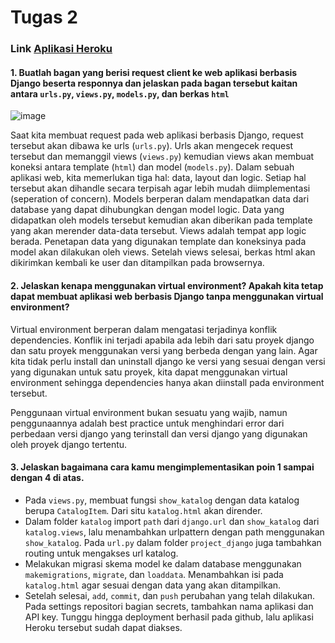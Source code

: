 # Tugas 2
### Link [Aplikasi Heroku](https://katalogluluorv.herokuapp.com/)

#### 1. Buatlah bagan yang berisi request client ke web aplikasi berbasis Django beserta responnya dan jelaskan pada bagan tersebut kaitan antara `urls.py`, `views.py`, `models.py`, dan berkas `html`
![image](https://user-images.githubusercontent.com/103396686/190281876-384a3b10-61e6-46e6-9c27-4f0e5fa7945e.png)

Saat kita membuat request pada web aplikasi berbasis Django, request tersebut akan dibawa ke urls (`urls.py`). Urls akan mengecek request tersebut dan memanggil views (`views.py`) kemudian views akan membuat koneksi antara template (`html`) dan model (`models.py`). Dalam sebuah aplikasi web, kita memerlukan tiga hal: data, layout dan logic. Setiap hal tersebut akan dihandle secara terpisah agar lebih mudah diimplementasi (seperation of concern). Models berperan dalam mendapatkan data dari database yang dapat dihubungkan dengan model logic. Data yang didapatkan oleh models tersebut kemudian akan diberikan pada template yang akan merender data-data tersebut. Views adalah tempat app logic berada. Penetapan data yang digunakan template dan koneksinya pada model akan dilakukan oleh views. Setelah views selesai, berkas html akan dikirimkan kembali ke user dan ditampilkan pada browsernya.


#### 2. Jelaskan kenapa menggunakan virtual environment? Apakah kita tetap dapat membuat aplikasi web berbasis Django tanpa menggunakan virtual environment?
Virtual environment berperan dalam mengatasi terjadinya konflik dependencies. Konflik ini terjadi apabila ada lebih dari satu proyek django dan satu proyek menggunakan versi yang berbeda dengan yang lain. Agar kita tidak perlu install dan uninstall django ke versi yang sesuai dengan versi yang digunakan untuk satu proyek, kita dapat menggunakan virtual environment sehingga dependencies hanya akan diinstall pada environment tersebut.

Penggunaan virtual environment bukan sesuatu yang wajib, namun penggunaannya adalah best practice untuk menghindari error dari perbedaan versi django yang terinstall dan versi django yang digunakan oleh proyek django tertentu.


#### 3. Jelaskan bagaimana cara kamu mengimplementasikan poin 1 sampai dengan 4 di atas.
* Pada `views.py`, membuat fungsi `show_katalog` dengan data katalog berupa `CatalogItem`. Dari situ `katalog.html` akan dirender.
* Dalam folder `katalog` import `path` dari `django.url` dan `show_katalog` dari `katalog.views`, lalu menambahkan urlpattern dengan path menggunakan `show_katalog`. Pada `url.py` dalam folder `project_django` juga tambahkan routing untuk mengakses url katalog.
* Melakukan migrasi skema model ke dalam database menggunakan `makemigrations`, `migrate`, dan `loaddata`. Menambahkan isi pada `katalog.html` agar sesuai dengan data yang akan ditampilkan.
* Setelah selesai, `add`, `commit`, dan `push` perubahan yang telah dilakukan. Pada settings repositori bagian secrets, tambahkan nama aplikasi dan API key. Tunggu hingga deployment berhasil pada github, lalu aplikasi Heroku tersebut sudah dapat diakses.

